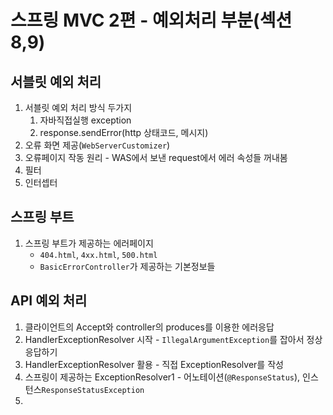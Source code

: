 # 스프링 MVC 2편 - 예외처리 부분(섹션 8,9)

## 서블릿 예외 처리
1. 서블릿 예외 처리 방식 두가지
   1. 자바직접실행 exception
   2. response.sendError(http 상태코드, 메시지)
2. 오류 화면 제공(`WebServerCustomizer`)
3. 오류페이지 작동 원리 - WAS에서 보낸 request에서 에러 속성들 꺼내봄
4. 필터
5. 인터셉터

## 스프링 부트

1. 스프링 부트가 제공하는 에러페이지
   - `404.html`, `4xx.html`, `500.html`
   - `BasicErrorController`가 제공하는 기본정보들

## API 예외 처리
1. 클라이언트의 Accept와 controller의 produces를 이용한 에러응답
2. HandlerExceptionResolver 시작 - `IllegalArgumentException`를 잡아서 정상응답하기
3. HandlerExceptionResolver 활용 - 직접 ExceptionResolver를 작성
4. 스프링이 제공하는 ExceptionResolver1 - 어노테이션(`@ResponseStatus`), 인스턴스`ResponseStatusException`
5. 